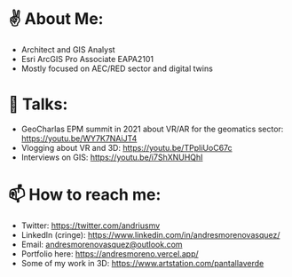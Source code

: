 # ✌️ About Me:
- Architect and GIS Analyst
- Esri ArcGIS Pro Associate EAPA2101
- Mostly focused on AEC/RED sector and digital twins

# 📼 Talks:
- GeoCharlas EPM summit in 2021 about VR/AR for the geomatics sector: https://youtu.be/WY7K7NAiJT4
- Vlogging about VR and 3D: https://youtu.be/TPpIiUoC67c
- Interviews on GIS: https://youtu.be/i7ShXNUHQhI

# 📫 How to reach me:
- Twitter: https://twitter.com/andriusmv
- LinkedIn (cringe): https://www.linkedin.com/in/andresmorenovasquez/
- Email: andresmorenovasquez@outlook.com
- Portfolio here: https://andresmoreno.vercel.app/
- Some of my work in 3D: https://www.artstation.com/pantallaverde

<!---
andriusmv/andriusmv is a ✨ special ✨ repository because its `README.md` (this file) appears on your GitHub profile.
You can click the Preview link to take a look at your changes.
--->
